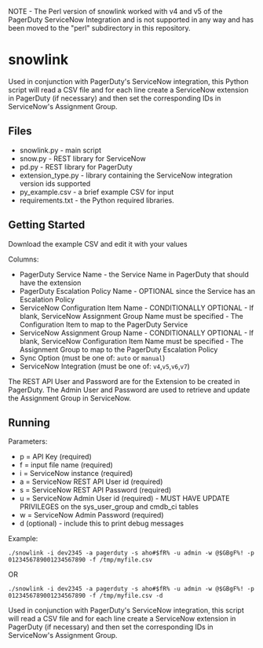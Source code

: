 NOTE - The Perl version of snowlink worked with v4 and v5 of the PagerDuty ServiceNow Integration and is not supported in any way and has been moved to the "perl" subdirectory in this repository.

# snowlink

Used in conjunction with PagerDuty's ServiceNow integration, this Python script will read a CSV file and for each line create a ServiceNow extension in PagerDuty (if necessary) and then set the corresponding IDs in ServiceNow's Assignment Group.

## Files
* snowlink.py - main script
* snow.py - REST library for ServiceNow
* pd.py - REST library for PagerDuty
* extension_type.py - library containing the ServiceNow integration version ids supported
* py_example.csv - a brief example CSV for input
* requirements.txt - the Python required libraries.  

## Getting Started

Download the example CSV and edit it with your values

Columns:
* PagerDuty Service Name - the Service Name in PagerDuty that should have the extension
* PagerDuty Escalation Policy Name - OPTIONAL since the Service has an Escalation Policy
* ServiceNow Configuration Item Name - CONDITIONALLY OPTIONAL - If blank, ServiceNow Assignment Group Name must be specified - The Configuration Item to map to the PagerDuty Service
* ServiceNow Assignment Group Name - CONDITIONALLY OPTIONAL - If blank, ServiceNow Configuration Item Name must be specified - The Assignment Group to map to the PagerDuty  Escalation Policy
* Sync Option (must be one of: `auto` or `manual`)
* ServiceNow Integration (must be one of: `v4`,`v5`,`v6`,`v7`)

The REST API User and Password are for the Extension to be created in PagerDuty.
The Admin User and Password are used to retrieve and update the Assignment Group in ServiceNow.

## Running

Parameters:
* p = API Key (required)
* f = input file name (required)
* i = ServiceNow instance (required)
* a = ServiceNow REST API User id (required)
* s = ServiceNow REST API Password (required)
* u = ServiceNow Admin User id  (required) - MUST HAVE UPDATE PRIVILEGES on the sys_user_group and cmdb_ci tables
* w = ServiceNow Admin Password (required)
* d (optional) - include this to print debug messages

Example:
```
./snowlink -i dev2345 -a pagerduty -s aho#$fR% -u admin -w @$GBgF%! -p 0123456789001234567890 -f /tmp/myfile.csv
```
OR
```
./snowlink -i dev2345 -a pagerduty -s aho#$fR% -u admin -w @$GBgF%! -p 0123456789001234567890 -f /tmp/myfile.csv -d
```
Used in conjunction with PagerDuty's ServiceNow integration, this script will read a CSV file and for each line create a ServiceNow extension in PagerDuty (if necessary) and then set the corresponding IDs in ServiceNow's Assignment Group.


